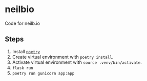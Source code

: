 # neilbio
Code for neilb.io

## Steps

1. Install [`poetry`]()
2. Create virtual environment with `poetry install`.
3. Activate virtual environment with `source .venv/bin/activate`.
4. `flask run`
5. `poetry run gunicorn app:app`
